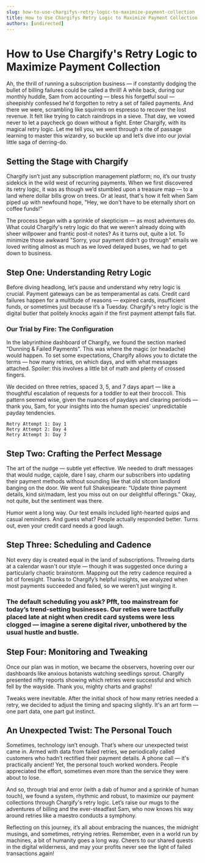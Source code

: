 ```yaml
---
slug: how-to-use-chargifys-retry-logic-to-maximize-payment-collection
title: How to Use Chargifys Retry Logic to Maximize Payment Collection
authors: [undirected]
---
```



# How to Use Chargify's Retry Logic to Maximize Payment Collection

Ah, the thrill of running a subscription business — if constantly dodging the bullet of billing failures could be called a thrill! A while back, during our monthly huddle, Sam from accounting — bless his forgetful soul — sheepishly confessed he'd forgotten to retry a set of failed payments. And there we were, scrambling like squirrels on espresso to recover the lost revenue. It felt like trying to catch raindrops in a sieve. That day, we vowed never to let a paycheck go down without a fight. Enter Chargify, with its magical retry logic. Let me tell you, we went through a rite of passage learning to master this wizardry, so buckle up and let’s dive into our jovial little saga of derring-do.

## Setting the Stage with Chargify

Chargify isn’t just any subscription management platform; no, it’s our trusty sidekick in the wild west of recurring payments. When we first discovered its retry logic, it was as though we’d stumbled upon a treasure map — to a land where dollar bills grow on trees. Or at least, that's how it felt when Sam piped up with newfound hope, "Hey, we don't have to be eternally short on coffee funds!”

The process began with a sprinkle of skepticism — as most adventures do. What could Chargify's retry logic do that we weren’t already doing with sheer willpower and frantic post-it notes? As it turns out, quite a lot. To minimize those awkward "Sorry, your payment didn’t go through" emails we loved writing almost as much as we loved delayed buses, we had to get down to business.

## Step One: Understanding Retry Logic

Before diving headlong, let’s pause and understand why retry logic is crucial. Payment gateways can be as temperamental as cats. Credit card failures happen for a multitude of reasons — expired cards, insufficient funds, or sometimes just because it’s a Tuesday. Chargify's retry logic is the digital butler that politely knocks again if the first payment attempt falls flat.

### Our Trial by Fire: The Configuration

In the labyrinthine dashboard of Chargify, we found the section marked "Dunning & Failed Payments". This was where the magic (or headache) would happen. To set some expectations, Chargify allows you to dictate the terms — how many retries, on which days, and with what messages attached. Spoiler: this involves a little bit of math and plenty of crossed fingers.

We decided on three retries, spaced 3, 5, and 7 days apart — like a thoughtful escalation of requests for a toddler to eat their broccoli. This pattern seemed wise, given the nuances of paydays and clearing periods — thank you, Sam, for your insights into the human species' unpredictable payday tendencies.

```plaintext
Retry Attempt 1: Day 1
Retry Attempt 2: Day 4
Retry Attempt 3: Day 7
```

## Step Two: Crafting the Perfect Message

The art of the nudge — subtle yet effective. We needed to draft messages that would nudge, cajole, dare I say, charm our subscribers into updating their payment methods without sounding like that old sitcom landlord banging on the door. We went full Shakespeare: “Update thine payment details, kind sir/madam, lest you miss out on our delightful offerings.” Okay, not quite, but the sentiment was there.

Humor went a long way. Our test emails included light-hearted quips and casual reminders. And guess what? People actually responded better. Turns out, even your credit card needs a good laugh.

## Step Three: Scheduling and Cadence

Not every day is created equal in the land of subscriptions. Throwing darts at a calendar wasn't our style — though it was suggested once during a particularly chaotic brainstorm. Mapping out the retry cadence required a bit of foresight. Thanks to Chargify’s helpful insights, we analyzed when most payments succeeded and failed, so we weren’t just winging it.

### The default scheduling you ask? Pfft, too mainstream for today’s trend-setting businesses. Our reties were tactfully placed late at night when credit card systems were less clogged — imagine a serene digital river, unbothered by the usual hustle and bustle. 

## Step Four: Monitoring and Tweaking

Once our plan was in motion, we became the observers, hovering over our dashboards like anxious botanists watching seedlings sprout. Chargify presented nifty reports showing which retries were successful and which fell by the wayside. Thank you, mighty charts and graphs!

Tweaks were inevitable. After the initial shock of how many retries needed a retry, we decided to adjust the timing and spacing slightly. It's an art form — one part data, one part gut instinct.

## An Unexpected Twist: The Personal Touch

Sometimes, technology isn’t enough. That’s where our unexpected twist came in. Armed with data from failed retries, we periodically called customers who hadn’t rectified their payment details. A phone call — it's practically ancient! Yet, the personal touch worked wonders. People appreciated the effort, sometimes even more than the service they were about to lose.

And so, through trial and error (with a dab of humor and a sprinkle of human touch), we found a system, rhythmic and robust, to maximize our payment collections through Chargify's retry logic. Let’s raise our mugs to the adventures of billing and the ever-steadfast Sam, who now knows his way around retries like a maestro conducts a symphony. 

Reflecting on this journey, it’s all about embracing the nuances, the midnight musings, and sometimes, retrying retries. Remember, even in a world run by machines, a bit of humanity goes a long way. Cheers to our shared quests in the digital wilderness, and may your profits never see the light of failed transactions again!
